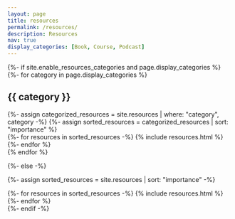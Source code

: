 ```yaml
---
layout: page
title: resources
permalink: /resources/
description: Resources
nav: true
display_categories: [Book, Course, Podcast]
---
```


<!-- pages/projects.md -->
<div class="resources">
{%- if site.enable_resources_categories and page.display_categories %}
  <!-- Display categorized projects -->
  {%- for category in page.display_categories %}
  <h2 class="category">{{ category }}</h2>
  {%- assign categorized_resources = site.resources | where: "category", category -%}
  {%- assign sorted_resources = categorized_resources | sort: "importance" %}
  <!-- Generate cards for each project -->
  <div class="grid">
    {%- for resources in sorted_resources -%}
      {% include resources.html %}
    {%- endfor %}
  </div>
  {% endfor %}

{%- else -%}
<!-- Display projects without categories -->
  {%- assign sorted_resources = site.resources | sort: "importance" -%}
  <!-- Generate cards for each project -->
  <div class="grid">
    {%- for resources in sorted_resources -%}
      {% include resources.html %}
    {%- endfor %}
  </div>
{%- endif -%}
</div>
